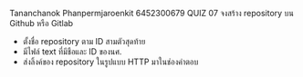 Tananchanok Phanpermjaroenkit 6452300679
QUIZ 07
จงสร้าง repository บน Github หรือ Gitlab
- ตั้งชื่อ repository ตาม ID สามตัวสุดท้าย 
- มีไฟล์ text ที่มีชือและ ID ของนศ.
- ส่งลิ้งค์ของ repository ในรูปแบบ HTTP มาในช่องคำตอบ

